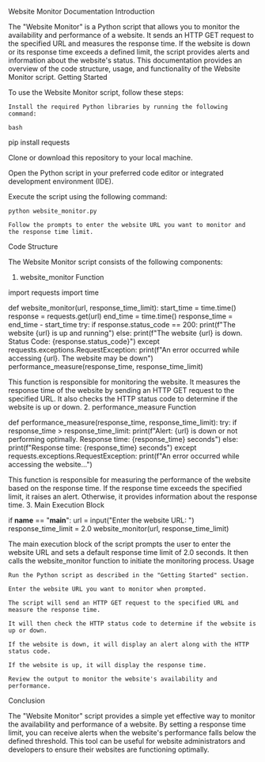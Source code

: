 Website Monitor Documentation
Introduction

The "Website Monitor" is a Python script that allows you to monitor the availability and performance of a website. It sends an HTTP GET request to the specified URL and measures the response time. If the website is down or its response time exceeds a defined limit, the script provides alerts and information about the website's status. This documentation provides an overview of the code structure, usage, and functionality of the Website Monitor script.
Getting Started

To use the Website Monitor script, follow these steps:

    Install the required Python libraries by running the following command:

    bash

pip install requests

Clone or download this repository to your local machine.

Open the Python script in your preferred code editor or integrated development environment (IDE).

Execute the script using the following command:

    python website_monitor.py

    Follow the prompts to enter the website URL you want to monitor and the response time limit.

Code Structure

The Website Monitor script consists of the following components:
1. website_monitor Function


import requests
import time

def website_monitor(url, response_time_limit):
    start_time = time.time()
    response = requests.get(url)
    end_time = time.time()
    response_time = end_time - start_time
    try:
        if response.status_code == 200:
            print(f"The website {url} is up and running")
        else:
            print(f"The website {url} is down. Status Code: {response.status_code}")
    except requests.exceptions.RequestException:
        print(f"An error occurred while accessing {url}. The website may be down")
    performance_measure(response_time, response_time_limit)

This function is responsible for monitoring the website. It measures the response time of the website by sending an HTTP GET request to the specified URL. It also checks the HTTP status code to determine if the website is up or down.
2. performance_measure Function


def performance_measure(response_time, response_time_limit):
    try:
        if response_time > response_time_limit:
            print(f"Alert: {url} is down or not performing optimally. Response time: {response_time} seconds")
        else:
            print(f"Response time: {response_time} seconds")
    except requests.exceptions.RequestException:
        print(f"An error occurred while accessing the website...")

This function is responsible for measuring the performance of the website based on the response time. If the response time exceeds the specified limit, it raises an alert. Otherwise, it provides information about the response time.
3. Main Execution Block

if __name__ == "__main__":
    url = input("Enter the website URL: ")
    response_time_limit = 2.0
    website_monitor(url, response_time_limit)

The main execution block of the script prompts the user to enter the website URL and sets a default response time limit of 2.0 seconds. It then calls the website_monitor function to initiate the monitoring process.
Usage

    Run the Python script as described in the "Getting Started" section.

    Enter the website URL you want to monitor when prompted.

    The script will send an HTTP GET request to the specified URL and measure the response time.

    It will then check the HTTP status code to determine if the website is up or down.

    If the website is down, it will display an alert along with the HTTP status code.

    If the website is up, it will display the response time.

    Review the output to monitor the website's availability and performance.

Conclusion

The "Website Monitor" script provides a simple yet effective way to monitor the availability and performance of a website. By setting a response time limit, you can receive alerts when the website's performance falls below the defined threshold. This tool can be useful for website administrators and developers to ensure their websites are functioning optimally.
